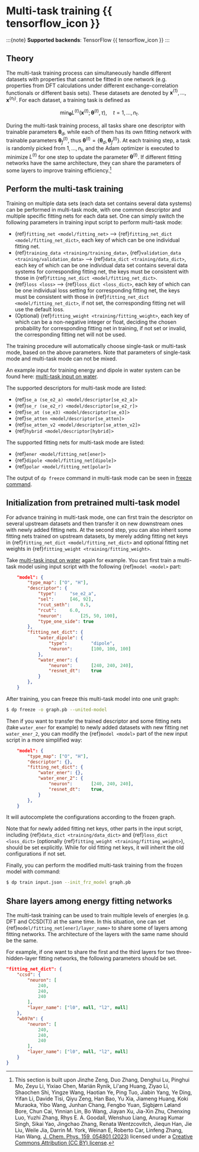 # Multi-task training {{ tensorflow_icon }}

:::{note}
**Supported backends**: TensorFlow {{ tensorflow_icon }}
:::

<!-- we plan to drop TensorFlow backend multi-task training. Replace with the PyTorch one -->

## Theory

The multi-task training process can simultaneously handle different datasets with properties that cannot be fitted in one network (e.g. properties from DFT calculations under different exchange-correlation functionals or different basis sets).
These datasets are denoted by $\boldsymbol x^{(1)}, \dots, \boldsymbol x^{(n_t)}$.
For each dataset, a training task is defined as

```math
    \min_{\boldsymbol \theta}   L^{(t)} (\boldsymbol x^{(t)}; \boldsymbol  \theta^{(t)}, \tau), \quad t=1, \dots, n_t.
```

During the multi-task training process, all tasks share one descriptor with trainable parameters $\boldsymbol{\theta}_ {d}$, while each of them has its own fitting network with trainable parameters $\boldsymbol{\theta}_ f^{(t)}$, thus
$\boldsymbol{\theta}^{(t)} = \{ \boldsymbol{\theta}_ {d} , \boldsymbol{\theta}_ {f}^{(t)} \}$.
At each training step, a task is randomly picked from ${1, \dots, n_t}$, and the Adam optimizer is executed to minimize $L^{(t)}$ for one step to update the parameter $\boldsymbol \theta^{(t)}$.
If different fitting networks have the same architecture, they can share the parameters of some layers
to improve training efficiency.[^1]

[^1]: This section is built upon Jinzhe Zeng, Duo Zhang, Denghui Lu, Pinghui Mo, Zeyu Li, Yixiao Chen, Marián Rynik, Li'ang Huang, Ziyao Li, Shaochen Shi, Yingze Wang, Haotian Ye, Ping Tuo, Jiabin Yang, Ye Ding, Yifan Li, Davide Tisi, Qiyu Zeng, Han Bao, Yu Xia, Jiameng Huang, Koki Muraoka, Yibo Wang, Junhan Chang, Fengbo Yuan, Sigbjørn Løland Bore, Chun Cai, Yinnian Lin, Bo Wang, Jiayan Xu, Jia-Xin Zhu, Chenxing Luo, Yuzhi Zhang, Rhys E. A. Goodall, Wenshuo Liang, Anurag Kumar Singh, Sikai Yao, Jingchao Zhang, Renata Wentzcovitch, Jiequn Han, Jie Liu, Weile Jia, Darrin M. York, Weinan E, Roberto Car, Linfeng Zhang, Han Wang, [J. Chem. Phys. 159, 054801 (2023)](https://doi.org/10.1063/5.0155600) licensed under a [Creative Commons Attribution (CC BY) license](http://creativecommons.org/licenses/by/4.0/).

## Perform the multi-task training

Training on multiple data sets (each data set contains several data systems) can be performed in multi-task mode,
with one common descriptor and multiple specific fitting nets for each data set.
One can simply switch the following parameters in training input script to perform multi-task mode:

- {ref}`fitting_net <model/fitting_net>` --> {ref}`fitting_net_dict <model/fitting_net_dict>`,
  each key of which can be one individual fitting net.
- {ref}`training_data <training/training_data>`, {ref}`validation_data <training/validation_data>`
  --> {ref}`data_dict <training/data_dict>`, each key of which can be one individual data set contains
  several data systems for corresponding fitting net, the keys must be consistent with those in
  {ref}`fitting_net_dict <model/fitting_net_dict>`.
- {ref}`loss <loss>` --> {ref}`loss_dict <loss_dict>`, each key of which can be one individual loss setting
  for corresponding fitting net, the keys must be consistent with those in
  {ref}`fitting_net_dict <model/fitting_net_dict>`, if not set, the corresponding fitting net will use the default loss.
- (Optional) {ref}`fitting_weight <training/fitting_weight>`, each key of which can be a non-negative integer or float,
  deciding the chosen probability for corresponding fitting net in training, if not set or invalid,
  the corresponding fitting net will not be used.

The training procedure will automatically choose single-task or multi-task mode, based on the above parameters.
Note that parameters of single-task mode and multi-task mode can not be mixed.

An example input for training energy and dipole in water system can be found here: [multi-task input on water](../../examples/water_multi_task/ener_dipole/input.json).

The supported descriptors for multi-task mode are listed:

- {ref}`se_a (se_e2_a) <model/descriptor[se_e2_a]>`
- {ref}`se_r (se_e2_r) <model/descriptor[se_e2_r]>`
- {ref}`se_at (se_e3) <model/descriptor[se_e3]>`
- {ref}`se_atten <model/descriptor[se_atten]>`
- {ref}`se_atten_v2 <model/descriptor[se_atten_v2]>`
- {ref}`hybrid <model/descriptor[hybrid]>`

The supported fitting nets for multi-task mode are listed:

- {ref}`ener <model/fitting_net[ener]>`
- {ref}`dipole <model/fitting_net[dipole]>`
- {ref}`polar <model/fitting_net[polar]>`

The output of `dp freeze` command in multi-task mode can be seen in [freeze command](../freeze/freeze.md).

## Initialization from pretrained multi-task model

For advance training in multi-task mode, one can first train the descriptor on several upstream datasets and then transfer it on new downstream ones with newly added fitting nets.
At the second step, you can also inherit some fitting nets trained on upstream datasets, by merely adding fitting net keys in {ref}`fitting_net_dict <model/fitting_net_dict>` and
optional fitting net weights in {ref}`fitting_weight <training/fitting_weight>`.

Take [multi-task input on water](../../examples/water_multi_task/ener_dipole/input.json) again for example.
You can first train a multi-task model using input script with the following {ref}`model <model>` part:

```json
    "model": {
        "type_map": ["O", "H"],
        "descriptor": {
            "type":     "se_e2_a",
            "sel":      [46, 92],
            "rcut_smth":    0.5,
            "rcut":     6.0,
            "neuron":       [25, 50, 100],
            "type_one_side": true
        },
        "fitting_net_dict": {
            "water_dipole": {
                "type":         "dipole",
                "neuron":       [100, 100, 100]
            },
            "water_ener": {
                "neuron":       [240, 240, 240],
                "resnet_dt":    true
            }
        },
    }
```

After training, you can freeze this multi-task model into one unit graph:

```bash
$ dp freeze -o graph.pb --united-model
```

Then if you want to transfer the trained descriptor and some fitting nets (take `water_ener` for example) to newly added datasets with new fitting net `water_ener_2`,
you can modify the {ref}`model <model>` part of the new input script in a more simplified way:

```json
    "model": {
        "type_map": ["O", "H"],
        "descriptor": {},
        "fitting_net_dict": {
            "water_ener": {},
            "water_ener_2": {
                "neuron":       [240, 240, 240],
                "resnet_dt":    true,
            }
        },
    }
```

It will autocomplete the configurations according to the frozen graph.

Note that for newly added fitting net keys, other parts in the input script, including {ref}`data_dict <training/data_dict>` and {ref}`loss_dict <loss_dict>` (optionally {ref}`fitting_weight <training/fitting_weight>`),
should be set explicitly. While for old fitting net keys, it will inherit the old configurations if not set.

Finally, you can perform the modified multi-task training from the frozen model with command:

```bash
$ dp train input.json --init_frz_model graph.pb
```

## Share layers among energy fitting networks

The multi-task training can be used to train multiple levels of energies (e.g. DFT and CCSD(T)) at the same time.
In this situation, one can set {ref}`model/fitting_net[ener]/layer_name>` to share some of layers among fitting networks.
The architecture of the layers with the same name should be the same.

For example, if one want to share the first and the third layers for two three-hidden-layer fitting networks, the following parameters should be set.

```json
"fitting_net_dict": {
    "ccsd": {
        "neuron": [
            240,
            240,
            240
        ],
        "layer_name": ["l0", null, "l2", null]
    },
    "wb97m": {
        "neuron": [
            240,
            240,
            240
        ],
        "layer_name": ["l0", null, "l2", null]
    }
}
```
